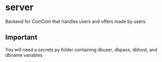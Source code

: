 # server
Backend for CoinCoin that handles users and offers made by users.

## Important
You will need a secrets.py folder containing dbuser, dbpass, dbhost, and dbname variables